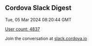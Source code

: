 ## Cordova Slack Digest
Tue, 05 Mar 2024 08:20:44 GMT

[User count: 4837](https://cordova.slack.com/)


Join the conversation at [slack.cordova.io](http://slack.cordova.io/)
